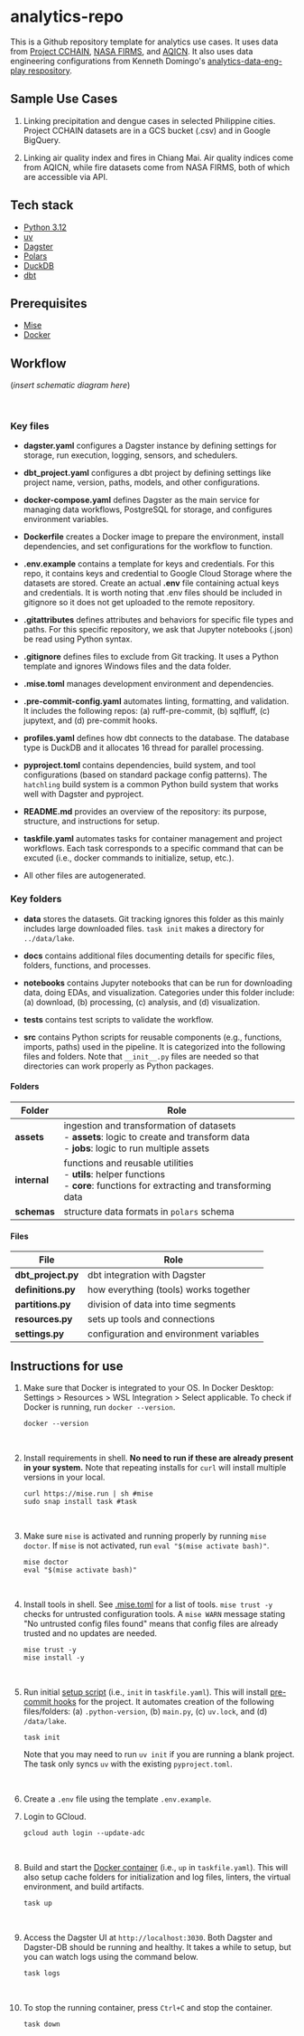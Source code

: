 # analytics-repo

This is a Github repository template for analytics use cases. It uses data from [Project CCHAIN](https://thinkingmachines.github.io/project-cchain/), [NASA FIRMS](https://firms.modaps.eosdis.nasa.gov/), and [AQICN](https://aqicn.org/city/chiang-mai/). It also uses data engineering configurations from Kenneth Domingo's [analytics-data-eng-play respository](https://github.com/kvdomingo/analytics-data-engg-play/tree/main).

## Sample Use Cases <br>

1) Linking precipitation and dengue cases in selected Philippine cities. Project CCHAIN datasets are in a GCS bucket (.csv) and in Google BigQuery. <br>

2) Linking air quality index and fires in Chiang Mai. Air quality indices come from AQICN, while fire datasets come from NASA FIRMS, both of which are accessible via API.

## Tech stack <br>
- [Python 3.12](https://docs.python.org/3.12/)
- [uv](https://docs.astral.sh/uv)
- [Dagster](https://docs.dagster.io)
- [Polars](https://docs.pola.rs)
- [DuckDB](https://duckdb.org/docs/stable/)
- [dbt](https://docs.getdbt.com/)

## Prerequisites <br>
- [Mise](https://mise.jdx.dev/getting-started.html)
- [Docker](https://docker.com)

## Workflow <br>

(*insert schematic diagram here*)

<br>

### Key files<br>

- **dagster.yaml** configures a Dagster instance by defining settings for storage, run execution, logging, sensors, and schedulers. <br>

- **dbt_project.yaml** configures a dbt project by defining settings like project name, version, paths, models, and other configurations. <br>

- **docker-compose.yaml** defines Dagster as the main service for managing data workflows, PostgreSQL for storage, and configures environment variables. <br>

- **Dockerfile** creates a Docker image to prepare the environment, install dependencies, and set configurations for the workflow to function. <br>

- **.env.example** contains a template for keys and credentials. For this repo, it contains keys and credential to Google Cloud Storage where the datasets are stored. Create an actual **.env** file containing actual keys and credentials. It is worth noting that .env files should be included in gitignore so it does not get uploaded to the remote repository. <br>

- **.gitattributes** defines attributes and behaviors for specific file types and paths. For this specific repository, we ask that Jupyter notebooks (.json) be read using Python syntax. <br>

- **.gitignore** defines files to exclude from Git tracking. It uses a Python template and ignores Windows files and the data folder. <br>

- **.mise.toml** manages development environment and dependencies. <br>

- **.pre-commit-config.yaml** automates linting, formatting, and validation. It includes the following repos: (a) ruff-pre-commit, (b) sqlfluff, (c) jupytext, and (d) pre-commit hooks. <br>

- **profiles.yaml** defines how dbt connects to the database. The database type is DuckDB and it allocates 16 thread for parallel processing. <br>

- **pyproject.toml** contains dependencies, build system, and tool configurations (based on standard package config patterns). The `hatchling` build system is a common Python build system that works well with Dagster and pyproject. <br>

- **README.md** provides an overview of the repository: its purpose, structure, and instructions for setup. <br>

- **taskfile.yaml** automates tasks for container management and project workflows. Each task corresponds to a specific command that can be excuted (i.e., docker commands to initialize, setup, etc.). <br>

- All other files are autogenerated.

### Key folders <br>

- **data** stores the datasets. Git tracking ignores this folder as this mainly includes large downloaded files. `task init` makes a directory for `../data/lake`. <br>

- **docs** contains additional files documenting details for specific files, folders, functions, and processes. <br>

- **notebooks** contains Jupyter notebooks that can be run for downloading data, doing EDAs, and visualization. Categories under this folder include: (a) download, (b) processing, (c) analysis, and (d) visualization. <br>

- **tests** contains test scripts to validate the workflow. <br>

- **src** contains Python scripts for reusable components (e.g., functions, imports, paths) used in the pipeline. It is categorized into the following files and folders. Note that `__init__.py` files are needed so that directories can work properly as Python packages.

#### Folders

| Folder       | Role       |
|--------------|---------------------------------|
| **assets**   | ingestion and transformation of datasets <br> - **assets**: logic to create and transform data <br> - **jobs**:  logic to run multiple assets |
| **internal** | functions and reusable utilities <br> - **utils**: helper functions <br> - **core**: functions for extracting and transforming data |
| **schemas**  | structure data formats in `polars` schema |

#### Files

| File              | Role  |
|-------------------|-----------------------------------------------|
| **dbt_project.py** | dbt integration with Dagster |
| **definitions.py** | how everything (tools) works together |
| **partitions.py** | division of data into time segments |
| **resources.py** | sets up tools and connections |
| **settings.py** | configuration and environment variables |

## Instructions for use <br>

1. Make sure that Docker is integrated to your OS. In Docker Desktop: Settings > Resources > WSL Integration > Select applicable. To check if Docker is running, run `docker --version`.
    ```shell
    docker --version
    ```
<br>

2. Install requirements in shell. **No need to run if these are already present in your system.** Note that repeating installs for `curl` will install multiple versions in your local.
    ```shell
    curl https://mise.run | sh #mise
    sudo snap install task #task
    ```
<br>

3. Make sure `mise` is activated and running properly by running `mise doctor`. If `mise` is not activated, run `eval "$(mise activate bash)"`.
    ```shell
    mise doctor
    eval "$(mise activate bash)"
    ```
<br>


4. Install tools in shell. See [.mise.toml](./.mise.toml) for a list of tools. `mise trust -y` checks for untrusted configuration tools. A `mise WARN` message stating "No untrusted config files found" means that config files are already trusted and no updates are needed.
    ```shell
    mise trust -y
    mise install -y
    ```
<br>

5. Run initial [setup script](./Taskfile.yml#L8) (i.e., `init` in `taskfile.yaml`). This will install [pre-commit hooks](./.pre-commit-config.yaml) for the project. It automates creation of the following files/folders: (a) `.python-version`, (b) `main.py`, (c) `uv.lock`, and (d) `/data/lake`.
    ```shell
    task init
    ```
    Note that you may need to run `uv init` if you are running a blank project. The task only syncs `uv` with the existing `pyproject.toml`.
<br>

6. Create a `.env` file using the template `.env.example`. <br>

7. Login to GCloud.
    ```shell
    gcloud auth login --update-adc
    ```
<br>

8. Build and start the [Docker container](./Taskfile.yml#L16=8) (i.e., `up` in `taskfile.yaml`). This will also setup cache folders for initialization and log files, linters, the virtual environment, and build artifacts.
    ```shell
    task up
    ```
<br>

9. Access the Dagster UI at `http://localhost:3030`. Both Dagster and Dagster-DB should be running and healthy. It takes a while to setup, but you can watch logs using the command below.
    ```shell
    task logs
    ```
<br>

10. To stop the running container, press `Ctrl+C` and stop the container.
    ```shell
    task down
    ```
<br>
